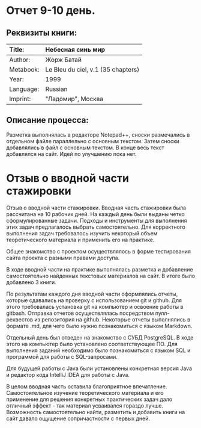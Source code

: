 # Отчет 9-10 день.

## Реквизиты книги:

| Title:    | Небесная синь мир                  |
| :-------- | :--------------------------------- |
| Author:   | Жорж Батай                         |
| Metabook: | Le Bleu du ciel, v.1 (35 chapters) |
| Year:     | 1999                               |
| Language: | Russian                            |
| Imprint:  | "Ладомир", Москва                  |

## Описание процесса:

Разметка выполнялась в редакторе Notepad++, сноски размечались в отдельном файле параллельно с основным текстом. Затем сноски добавлялись в файл с основным текстом. В конце весь текст добавлялся на сайт.
Идей по улучшению пока нет.

# Отзыв о вводной части стажировки

Отзыв о вводной части стажировки.
Вводная часть стажировки была рассчитана на 10 рабочих дней. На каждый день были выданы четко сформулированные задачи. Подходы и инструменты для выполнения этих задач предлагалось выбрать самостоятельно. Для корректного выполнения задач требовалось изучить некоторый объем теоретического материала и применить его на практике.

Общее знакомство с проектом осуществлялось в форме тестирования сайта проекта с разными правами доступа.

В ходе вводной части на практике выполнялась разметка и добавление самостоятельно найденных текстовых материалов на сайт. В итоге было добавлено 3 книги.

По результатам каждого дня вводной части оформлялись отчеты, которые сдавались на проверку с использованием git и github. Для этого требовалась установка git на компьютер и освоение работы в gitbash. Отправка отчетов осуществлялась посредством пулл-реквестов из репозитория на github. Некоторые отчеты выполнялись в формате .md, для чего было нужно познакомиться с языком Markdown.

Отдельный день был отведен на знакомство с СУБД PostgreSQL. В ходе этого на компьютер было установлено соответствующее ПО. Для выполнения заданий необходимо было познакомиться с языком SQL и программой для работы с SQL-запросами.

Для будущей работы с Java были установлены конкретная версия Java и редактор кода IntelliJ IDEA для работы с Java.

В целом вводная часть оставила благоприятное впечатление. Самостоятельное изучение теоретического материала и его применение для решения конкретных практических задач дало отличный эффект - так материал усваивался гораздо лучше. Возможность самостоятельно найти, разметить и добавить книги на сайт давало ощущение сопричастности с первых дней.
